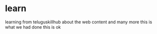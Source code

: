 # learn
learning from teluguskillhub about
the web content and many more
this is what we had done this is ok
